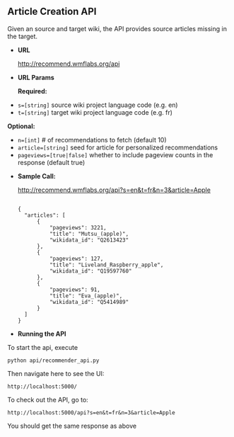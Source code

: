 **Article Creation API**
----
  Given an source and target wiki, the API provides source articles missing in the target.

* **URL**

  http://recommend.wmflabs.org/api


  
*  **URL Params**


   **Required:**
 
  - `s=[string]` source wiki project language code (e.g. en)
  - `t=[string]` target wiki project language code (e.g. fr)

   **Optional:**
 
  - `n=[int]`  # of recommendations to fetch (default 10)
  - `article=[string]` seed for article for personalized recommendations
  - `pageviews=[true|false]` whether to include pageview counts in the response (default true)



* **Sample Call:**

  http://recommend.wmflabs.org/api?s=en&t=fr&n=3&article=Apple

  
  ```

  {
    "articles": [
        {
            "pageviews": 3221,
            "title": "Mutsu_(apple)",
            "wikidata_id": "Q2613423"
        },
        {
            "pageviews": 127,
            "title": "Liveland_Raspberry_apple",
            "wikidata_id": "Q19597760"
        },
        {
            "pageviews": 91,
            "title": "Eva_(apple)",
            "wikidata_id": "Q5414989"
        }
    ]
  }
  ```


*  **Running the API**

  To start the api, execute
  ```
  python api/recommender_api.py 
  ```

  Then navigate here to see the UI:
  ```
  http://localhost:5000/
  ```

  To check out the API, go to:
  ```
  http://localhost:5000/api?s=en&t=fr&n=3&article=Apple
  ```

  You should get the same response as above

  
